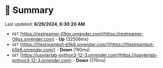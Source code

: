 # 📖 Summary
Last updated: **6/29/2024, 6:30:20 AM**

- `GET` [https://restreamer-09gx.onrender.com](https://restreamer-09gx.onrender.com) - **Up** (32506ms)
- `GET` [https://filestreambot-b5k6.onrender.com/](https://filestreambot-b5k6.onrender.com/) - **Down** (190ms)
- `GET` [https://jupyterlab-python3-12-3.onrender.com](https://jupyterlab-python3-12-3.onrender.com) - **Down** (176ms)
